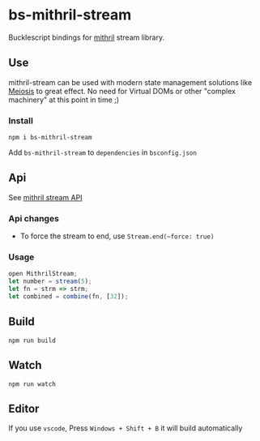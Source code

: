 # bs-mithril-stream

Bucklescript bindings for [mithril](https://github.com/MithrilJS/mithril.js) stream library.

## Use

mithril-stream can be used with modern state management solutions like [Meiosis](https://meiosis.js.org/) to great effect. No need for Virtual DOMs or other "complex machinery" at this point in time ;)

### Install

`npm i bs-mithril-stream`

Add `bs-mithril-stream` to `dependencies` in `bsconfig.json`

## Api

See [mithril stream API](https://github.com/MithrilJS/mithril.js/blob/master/docs/stream.md#signature)

### Api changes

- To force the stream to end, use `Stream.end(~force: true)`

### Usage

```javascript
open MithrilStream;
let number = stream(5);
let fn = strm => strm;
let combined = combine(fn, [32]);
```

## Build

```
npm run build
```

## Watch

```
npm run watch
```

## Editor

If you use `vscode`, Press `Windows + Shift + B` it will build automatically
